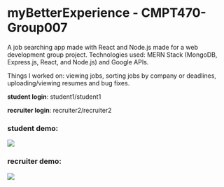 # myBetterExperience - CMPT470-Group007

A job searching app made with React and Node.js made for a web development group project.
Technologies used: MERN Stack (MongoDB, Express.js, React, and Node.js) and Google APIs.

Things I worked on: viewing jobs, sorting jobs by company or deadlines, uploading/viewing resumes and bug fixes.  

**student login**: student1/student1
  
**recruiter login**: recruiter2/recruiter2

### student demo:  
![](student-demo.gif)

### recruiter demo:  

![](recruiter-demo.gif)
